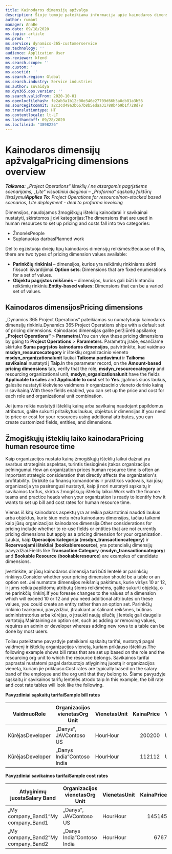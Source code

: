 ```yaml
---
title: Kainodaros dimensijų apžvalga
description: Šioje temoje pateikiama informacija apie kainodaros dimensijas programoje „Dynamics 365 Project Operations“.
author: rumant
manager: AnnBe
ms.date: 09/18/2020
ms.topic: article
ms.prod: ''
ms.service: dynamics-365-customerservice
ms.technology: ''
audience: Application User
ms.reviewer: kfend
ms.search.scope: ''
ms.custom: ''
ms.assetid: ''
ms.search.region: Global
ms.search.industry: Service industries
ms.author: suvaidya
ms.dyn365.ops.version: ''
ms.search.validFrom: 2020-10-01
ms.openlocfilehash: fe2ab3a1b12c00e346e27709d66b5a0cb81a3b56
ms.sourcegitcommit: a2c3cd49a3b667b8b5edaa31788b4b9b1f728d78
ms.translationtype: HT
ms.contentlocale: lt-LT
ms.lasthandoff: 09/28/2020
ms.locfileid: "3898226"
---
```

# <a name="pricing-dimensions-overview"></a><span data-ttu-id="bff2f-103">Kainodaros dimensijų apžvalga</span><span class="sxs-lookup"><span data-stu-id="bff2f-103">Pricing dimensions overview</span></span>

<span data-ttu-id="bff2f-104">_**Taikoma:** „Project Operations“ išteklių / ne atsargomis pagrįstiems scenarijams, „Lite“ visuotiniui diegimui – „Proforma“ sąskaitų faktūrų išrašymui_</span><span class="sxs-lookup"><span data-stu-id="bff2f-104">_**Applies To:** Project Operations for resource/non-stocked based scenarios, Lite deployment - deal to proforma invoicing_</span></span>

<span data-ttu-id="bff2f-105">Dimensijos, naudojamos žmogiškųjų išteklių kainodarai ir savikainai nustatyti, skirstomos į dvi kategorijas:</span><span class="sxs-lookup"><span data-stu-id="bff2f-105">The dimensions that are used in human resources to set up pricing and costs fall into two categories:</span></span>

- <span data-ttu-id="bff2f-106">Žmonės</span><span class="sxs-lookup"><span data-stu-id="bff2f-106">People</span></span>
- <span data-ttu-id="bff2f-107">Suplanuotas darbas</span><span class="sxs-lookup"><span data-stu-id="bff2f-107">Planned work</span></span>

<span data-ttu-id="bff2f-108">Dėl to egzistuoja dviejų tipų kainodaros dimensijų reikšmės:</span><span class="sxs-lookup"><span data-stu-id="bff2f-108">Because of this, there are two types of pricing dimension values available:</span></span>

- <span data-ttu-id="bff2f-109">**Parinkčių rinkiniai** – dimensijos, kurios yra reikšmių rinkiniams skirti fiksuoti išvardijimai.</span><span class="sxs-lookup"><span data-stu-id="bff2f-109">**Option sets**: Dimensions that are fixed enumerations for a set of values.</span></span>
- <span data-ttu-id="bff2f-110">**Objektu pagrįstos reikšmės** – dimensijos, kurios gali būti kintančiu reikšmių rinkiniu.</span><span class="sxs-lookup"><span data-stu-id="bff2f-110">**Entity-based values**: Dimensions that can be a varied set of values.</span></span>

## <a name="pricing-dimensions"></a><span data-ttu-id="bff2f-111">Kainodaros dimensijos</span><span class="sxs-lookup"><span data-stu-id="bff2f-111">Pricing dimensions</span></span>

<span data-ttu-id="bff2f-112">„Dynamics 365 Project Operations“ pateikiamas su numatytuoju kainodaros dimensijų rinkiniu.</span><span class="sxs-lookup"><span data-stu-id="bff2f-112">Dynamics 365 Project Operations ships with a default set of pricing dimensions.</span></span> <span data-ttu-id="bff2f-113">Kainodaros dimensijas galite peržiūrėti apsilankę **„Project Operations“** > **Parametrai**.</span><span class="sxs-lookup"><span data-stu-id="bff2f-113">You can view these pricing dimensions by going to **Project Operations** > **Parameters**.</span></span> <span data-ttu-id="bff2f-114">Parametrų įraše, esančiame skirtuke **Suma pagrįstos kainodaros dimensijos**, patvirtinkite, kad vaidmuo **msdyn_resourcecategory** ir išteklių organizacinio vieneto **msdyn_organizationalunit** laukai **Taikoma pardavimui** ir **Taikoma savikainai** nustatyti į **Taip**.</span><span class="sxs-lookup"><span data-stu-id="bff2f-114">In the parameter record, on the **Amount-based pricing dimensions** tab, verify that the role, **msdyn_resourcecategory** and resourcing organizational unit, **msdyn_organizationalunit** have the fields **Applicable to sales** and **Applicable to cost** set to **Yes**.</span></span> <span data-ttu-id="bff2f-115">Įgalinus šiuos laukus, galėsite nustatyti kiekvieno vaidmens ir organizacinio vieneto derinio kainą ir savikainą.</span><span class="sxs-lookup"><span data-stu-id="bff2f-115">With these fields enabled, you can set up the price and cost for each role and organizational unit combination.</span></span>

<span data-ttu-id="bff2f-116">Jei jums reikia nustatyti išteklių kainą arba savikainą naudojant papildomus atributus, galite sukurti pritaikytus laukus, objektus ir dimensijas.</span><span class="sxs-lookup"><span data-stu-id="bff2f-116">If you need to price or cost for your resources using additional attributes, you can create customized fields, entities, and dimensions.</span></span>

## <a name="pricing-human-resource-time"></a><span data-ttu-id="bff2f-117">Žmogiškųjų išteklių laiko kainodara</span><span class="sxs-lookup"><span data-stu-id="bff2f-117">Pricing human resource time</span></span>
<span data-ttu-id="bff2f-118">Kaip organizacijos nustato kainą žmogiškųjų išteklių laikui dažnai yra svarbus strateginis aspektas, turintis tiesioginės įtakos organizacijos pelningumui.</span><span class="sxs-lookup"><span data-stu-id="bff2f-118">How an organization prices human resource time is often an important strategic consideration that directly affects the organization's profitability.</span></span> <span data-ttu-id="bff2f-119">Dirbkite su finansų komandomis ir praktikos vadovais, kai jūsų organizacija yra pasirengusi nustatyti, kaip ji nori nustatyti sąskaitų ir savikainos tarifus, skirtus žmogiškųjų išteklių laikui.</span><span class="sxs-lookup"><span data-stu-id="bff2f-119">Work with the finance teams and practice heads when your organization is ready to identify how it wants to set up bill and cost rates for human resource time.</span></span>

<span data-ttu-id="bff2f-120">Vienas iš kitų kainodaros aspektų yra ar reikia pakartotinai naudoti laukus arba objektus, kurie šiuo metu nėra kainodaros dimensijos, tačiau taikomi kaip jūsų organizacijos kainodaros dimensija.</span><span class="sxs-lookup"><span data-stu-id="bff2f-120">Other considerations for pricing include whether to re-use fields or entities that are not currently pricing dimensions but apply as a pricing dimension for your organization.</span></span> <span data-ttu-id="bff2f-121">Laukai, kaip **Operacijos kategorija** (**msdyn_transactioncategory**) ir **Rezervuojami ištekliai** (**bookableresource**), yra potencialių dimensijų pavyzdžiai.</span><span class="sxs-lookup"><span data-stu-id="bff2f-121">Fields like **Transaction Category** (**msdyn_transactioncategory**) and **Bookable Resource** (**bookableresource**) are examples of candidate dimensions.</span></span> 

<span data-ttu-id="bff2f-122">Įvertinkite, ar jūsų kainodaros dimensija turi būti lentelė ar parinkčių rinkinys.</span><span class="sxs-lookup"><span data-stu-id="bff2f-122">Consider whether your pricing dimension should be a table or an option set.</span></span> <span data-ttu-id="bff2f-123">Jei numatote dimensijos reikšmių pakitimus, kurie viršys 10 ar 12, ir jums reikia papildomų atributų šioms reikšmėms, galite sukurti objektą, o ne parinkčių rinkinį.</span><span class="sxs-lookup"><span data-stu-id="bff2f-123">If you foresee changes to the values of a dimension which will exceed 10 or 12 and you need additional attributes on these values, you could create an entity rather than an option set.</span></span> <span data-ttu-id="bff2f-124">Parinkčių rinkinio tvarkymui, pavyzdžiui, įtraukiant ar šalinant reikšmes, būtinas administratorius arba kūrėjas, o įtraukti naujų eilučių į lentelę gali daugelis vartotojų.</span><span class="sxs-lookup"><span data-stu-id="bff2f-124">Maintaining an option set, such as adding or removing values, requires an admin or developer whereas adding new rows to a table can be done by most users.</span></span>

<span data-ttu-id="bff2f-125">Toliau pateiktame pavyzdyje pateikiami sąskaitų tarifai, nustatyti pagal vaidmenį ir išteklių organizacijos vienetą, kuriam priklauso išteklius.</span><span class="sxs-lookup"><span data-stu-id="bff2f-125">The following example shows bill rates that are set up based on the role and the resourcing org unit to which the resource belongs.</span></span> <span data-ttu-id="bff2f-126">Savikainos tarifai paprastai nustatomi pagal darbuotojo atlyginimų juostą ir organizacijos vienetą, kuriam jie priklauso.</span><span class="sxs-lookup"><span data-stu-id="bff2f-126">Cost rates are typically based on the salary band of the employee and the org unit that they belong to.</span></span> <span data-ttu-id="bff2f-127">Šiame pavyzdyje sąskaitų ir savikainos tarifų lentelės atrodo taip:</span><span class="sxs-lookup"><span data-stu-id="bff2f-127">In this example, the bill rate and cost rate tables will look like the following.</span></span>

<span data-ttu-id="bff2f-128">**Pavyzdiniai sąskaitų tarifai**</span><span class="sxs-lookup"><span data-stu-id="bff2f-128">**Sample bill rates**</span></span>

| <span data-ttu-id="bff2f-129">Vaidmuo</span><span class="sxs-lookup"><span data-stu-id="bff2f-129">Role</span></span>        | <span data-ttu-id="bff2f-130">Organizacijos vienetas</span><span class="sxs-lookup"><span data-stu-id="bff2f-130">Org Unit</span></span>    |<span data-ttu-id="bff2f-131">Vienetas</span><span class="sxs-lookup"><span data-stu-id="bff2f-131">Unit</span></span>      |<span data-ttu-id="bff2f-132">Kaina</span><span class="sxs-lookup"><span data-stu-id="bff2f-132">Price</span></span>      |<span data-ttu-id="bff2f-133">Valiuta</span><span class="sxs-lookup"><span data-stu-id="bff2f-133">Currency</span></span>  |
| ------------|-------------|----------|----------:|----------|
| <span data-ttu-id="bff2f-134">Kūrėjas</span><span class="sxs-lookup"><span data-stu-id="bff2f-134">Developer</span></span>   | <span data-ttu-id="bff2f-135">„Danys“, JAV</span><span class="sxs-lookup"><span data-stu-id="bff2f-135">Contoso US</span></span>  |<span data-ttu-id="bff2f-136">Hour</span><span class="sxs-lookup"><span data-stu-id="bff2f-136">Hour</span></span> | <span data-ttu-id="bff2f-137">200</span><span class="sxs-lookup"><span data-stu-id="bff2f-137">200</span></span>|<span data-ttu-id="bff2f-138">USD</span><span class="sxs-lookup"><span data-stu-id="bff2f-138">USD</span></span>     |
| <span data-ttu-id="bff2f-139">Kūrėjas</span><span class="sxs-lookup"><span data-stu-id="bff2f-139">Developer</span></span>   | <span data-ttu-id="bff2f-140">„Danys India“</span><span class="sxs-lookup"><span data-stu-id="bff2f-140">Contoso India</span></span> |<span data-ttu-id="bff2f-141">Hour</span><span class="sxs-lookup"><span data-stu-id="bff2f-141">Hour</span></span>|   <span data-ttu-id="bff2f-142">112</span><span class="sxs-lookup"><span data-stu-id="bff2f-142">112</span></span>|<span data-ttu-id="bff2f-143">USD</span><span class="sxs-lookup"><span data-stu-id="bff2f-143">USD</span></span>     |


<span data-ttu-id="bff2f-144">**Pavyzdiniai savikainos tarifai**</span><span class="sxs-lookup"><span data-stu-id="bff2f-144">**Sample cost rates**</span></span>

| <span data-ttu-id="bff2f-145">Atlyginimų juosta</span><span class="sxs-lookup"><span data-stu-id="bff2f-145">Salary Band</span></span>     | <span data-ttu-id="bff2f-146">Organizacijos vienetas</span><span class="sxs-lookup"><span data-stu-id="bff2f-146">Org Unit</span></span>    |<span data-ttu-id="bff2f-147">Vienetas</span><span class="sxs-lookup"><span data-stu-id="bff2f-147">Unit</span></span>      |<span data-ttu-id="bff2f-148">Kaina</span><span class="sxs-lookup"><span data-stu-id="bff2f-148">Price</span></span>      |<span data-ttu-id="bff2f-149">Valiuta</span><span class="sxs-lookup"><span data-stu-id="bff2f-149">Currency</span></span>  |
| ----------------|-------------|----------|----------:|----------|
| <span data-ttu-id="bff2f-150">„My company_Band1“</span><span class="sxs-lookup"><span data-stu-id="bff2f-150">My company_Band1</span></span> | <span data-ttu-id="bff2f-151">„Danys“, JAV</span><span class="sxs-lookup"><span data-stu-id="bff2f-151">Contoso US</span></span>  |<span data-ttu-id="bff2f-152">Hour</span><span class="sxs-lookup"><span data-stu-id="bff2f-152">Hour</span></span> | <span data-ttu-id="bff2f-153">145</span><span class="sxs-lookup"><span data-stu-id="bff2f-153">145</span></span>|<span data-ttu-id="bff2f-154">USD</span><span class="sxs-lookup"><span data-stu-id="bff2f-154">USD</span></span>     |
| <span data-ttu-id="bff2f-155">„My company_Band2“</span><span class="sxs-lookup"><span data-stu-id="bff2f-155">My company_Band2</span></span> | <span data-ttu-id="bff2f-156">„Danys India“</span><span class="sxs-lookup"><span data-stu-id="bff2f-156">Contoso India</span></span> |<span data-ttu-id="bff2f-157">Hour</span><span class="sxs-lookup"><span data-stu-id="bff2f-157">Hour</span></span>|   <span data-ttu-id="bff2f-158">67</span><span class="sxs-lookup"><span data-stu-id="bff2f-158">67</span></span>|<span data-ttu-id="bff2f-159">USD</span><span class="sxs-lookup"><span data-stu-id="bff2f-159">USD</span></span>     |
